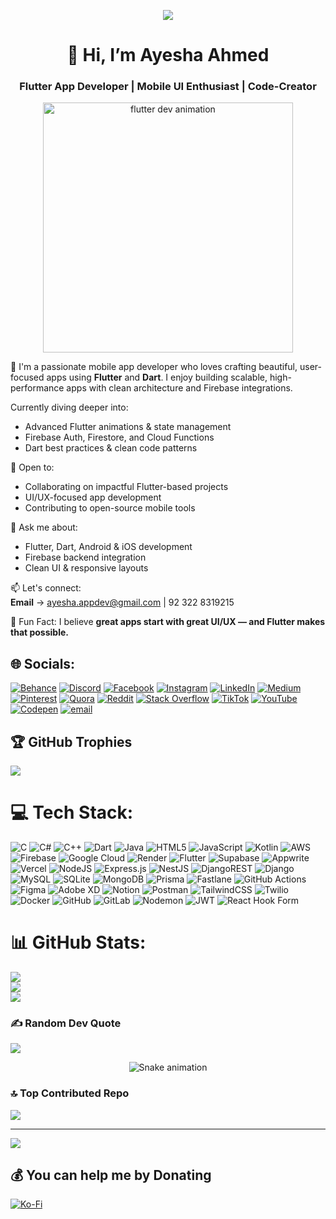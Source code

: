 <p align="center">
  <img src="https://media.licdn.com/dms/image/v2/D4D16AQGon5Y9j6oe2Q/profile-displaybackgroundimage-shrink_350_1400/B4DZhqIZZwHwAY-/0/1754127254846?e=1757548800&v=beta&t=wDNp8_EFn_0EdSX4cg-YmL2vlfJw_QWHRbkDrSTDYQA" />
</p>

<h1 align="center">👋 Hi, I’m Ayesha Ahmed</h1>
<h3 align="center">Flutter App Developer | Mobile UI Enthusiast | Code-Creator</h3>

<p align="center">
  <img src="https://user-images.githubusercontent.com/74038190/212747903-e9bdf048-2dc8-41f9-b973-0e72ff07bfba.gif" alt="flutter dev animation" width="400"/>
</p> 

📱 I'm a passionate mobile app developer who loves crafting beautiful, user-focused apps using **Flutter** and **Dart**. I enjoy building scalable, high-performance apps with clean architecture and Firebase integrations.  

 Currently diving deeper into:
- Advanced Flutter animations & state management
- Firebase Auth, Firestore, and Cloud Functions
- Dart best practices & clean code patterns

🤝 Open to:
- Collaborating on impactful Flutter-based projects
- UI/UX-focused app development
- Contributing to open-source mobile tools

💬 Ask me about:
- Flutter, Dart, Android & iOS development
- Firebase backend integration
- Clean UI & responsive layouts

📫 Let's connect:  
**Email** → ayesha.appdev@gmail.com | 92 322 8319215

🎨 Fun Fact: I believe **great apps start with great UI/UX — and Flutter makes that possible.**

## 🌐 Socials:
[![Behance](https://img.shields.io/badge/Behance-1769ff?logo=behance&logoColor=white)](https://behance.net/ayeshaappdev) [![Discord](https://img.shields.io/badge/Discord-%237289DA.svg?logo=discord&logoColor=white)](https://discord.gg/ayeshappdev) [![Facebook](https://img.shields.io/badge/Facebook-%231877F2.svg?logo=Facebook&logoColor=white)](https://facebook.com/AyeshaAppDev) [![Instagram](https://img.shields.io/badge/Instagram-%23E4405F.svg?logo=Instagram&logoColor=white)](https://instagram.com/ayesha.appdev) [![LinkedIn](https://img.shields.io/badge/LinkedIn-%230077B5.svg?logo=linkedin&logoColor=white)](https://linkedin.com/in/ayeshamustafvi) [![Medium](https://img.shields.io/badge/Medium-12100E?logo=medium&logoColor=white)](https://medium.com/@ayesha.appdev) [![Pinterest](https://img.shields.io/badge/Pinterest-%23E60023.svg?logo=Pinterest&logoColor=white)](https://pinterest.com/ayeshaappdev) [![Quora](https://img.shields.io/badge/Quora-%23B92B27.svg?logo=Quora&logoColor=white)](https://quora.com/profile/AyeshaAppDev) [![Reddit](https://img.shields.io/badge/Reddit-%23FF4500.svg?logo=Reddit&logoColor=white)](https://reddit.com/user/AyeshaAppDev) [![Stack Overflow](https://img.shields.io/badge/-Stackoverflow-FE7A16?logo=stack-overflow&logoColor=white)](https://stackoverflow.com/users/ayeshappdev) [![TikTok](https://img.shields.io/badge/TikTok-%23000000.svg?logo=TikTok&logoColor=white)](https://tiktok.com/@ayesha.ahmed.app.dev) [![YouTube](https://img.shields.io/badge/YouTube-%23FF0000.svg?logo=YouTube&logoColor=white)](https://youtube.com/@AyeshaAppDev) [![Codepen](https://img.shields.io/badge/Codepen-000000?logo=codepen&logoColor=white)](https://codepen.io/AyeshaAppDev) [![email](https://img.shields.io/badge/Email-D14836?logo=gmail&logoColor=white)](mailto:ayesha.appdev@gmail.com) 

## 🏆 GitHub Trophies
![](https://github-profile-trophy.vercel.app/?username=AyeshaAppDev&theme=radical&no-frame=false&no-bg=false&margin-w=4)

# 💻 Tech Stack:
![C](https://img.shields.io/badge/c-%2300599C.svg?style=for-the-badge&logo=c&logoColor=white) ![C#](https://img.shields.io/badge/c%23-%23239120.svg?style=for-the-badge&logo=csharp&logoColor=white) ![C++](https://img.shields.io/badge/c++-%2300599C.svg?style=for-the-badge&logo=c%2B%2B&logoColor=white) ![Dart](https://img.shields.io/badge/dart-%230175C2.svg?style=for-the-badge&logo=dart&logoColor=white) ![Java](https://img.shields.io/badge/java-%23ED8B00.svg?style=for-the-badge&logo=openjdk&logoColor=white) ![HTML5](https://img.shields.io/badge/html5-%23E34F26.svg?style=for-the-badge&logo=html5&logoColor=white) ![JavaScript](https://img.shields.io/badge/javascript-%23323330.svg?style=for-the-badge&logo=javascript&logoColor=%23F7DF1E) ![Kotlin](https://img.shields.io/badge/kotlin-%237F52FF.svg?style=for-the-badge&logo=kotlin&logoColor=white) ![AWS](https://img.shields.io/badge/AWS-%23FF9900.svg?style=for-the-badge&logo=amazon-aws&logoColor=white) ![Firebase](https://img.shields.io/badge/firebase-%23039BE5.svg?style=for-the-badge&logo=firebase) ![Google Cloud](https://img.shields.io/badge/GoogleCloud-%234285F4.svg?style=for-the-badge&logo=google-cloud&logoColor=white) ![Render](https://img.shields.io/badge/Render-%46E3B7.svg?style=for-the-badge&logo=render&logoColor=white) ![Flutter](https://img.shields.io/badge/Flutter-%2302569B.svg?style=for-the-badge&logo=Flutter&logoColor=white) ![Supabase](https://img.shields.io/badge/Supabase-3ECF8E?style=for-the-badge&logo=supabase&logoColor=white) ![Appwrite](https://img.shields.io/badge/Appwrite-%23FD366E.svg?style=for-the-badge&logo=appwrite&logoColor=white) ![Vercel](https://img.shields.io/badge/vercel-%23000000.svg?style=for-the-badge&logo=vercel&logoColor=white) ![NodeJS](https://img.shields.io/badge/node.js-6DA55F?style=for-the-badge&logo=node.js&logoColor=white) ![Express.js](https://img.shields.io/badge/express.js-%23404d59.svg?style=for-the-badge&logo=express&logoColor=%2361DAFB) ![NestJS](https://img.shields.io/badge/nestjs-%23E0234E.svg?style=for-the-badge&logo=nestjs&logoColor=white) ![DjangoREST](https://img.shields.io/badge/DJANGO-REST-ff1709?style=for-the-badge&logo=django&logoColor=white&color=ff1709&labelColor=gray) ![Django](https://img.shields.io/badge/django-%23092E20.svg?style=for-the-badge&logo=django&logoColor=white) ![MySQL](https://img.shields.io/badge/mysql-4479A1.svg?style=for-the-badge&logo=mysql&logoColor=white) ![SQLite](https://img.shields.io/badge/sqlite-%2307405e.svg?style=for-the-badge&logo=sqlite&logoColor=white) ![MongoDB](https://img.shields.io/badge/MongoDB-%234ea94b.svg?style=for-the-badge&logo=mongodb&logoColor=white) ![Prisma](https://img.shields.io/badge/Prisma-3982CE?style=for-the-badge&logo=Prisma&logoColor=white) ![Fastlane](https://img.shields.io/badge/fastlane-%2382bd4e.svg?style=for-the-badge&logo=fastlane&logoColor=black) ![GitHub Actions](https://img.shields.io/badge/github%20actions-%232671E5.svg?style=for-the-badge&logo=githubactions&logoColor=white) ![Figma](https://img.shields.io/badge/figma-%23F24E1E.svg?style=for-the-badge&logo=figma&logoColor=white) ![Adobe XD](https://img.shields.io/badge/Adobe%20XD-470137?style=for-the-badge&logo=Adobe%20XD&logoColor=#FF61F6) ![Notion](https://img.shields.io/badge/Notion-%23000000.svg?style=for-the-badge&logo=notion&logoColor=white) ![Postman](https://img.shields.io/badge/Postman-FF6C37?style=for-the-badge&logo=postman&logoColor=white) ![TailwindCSS](https://img.shields.io/badge/tailwindcss-%2338B2AC.svg?style=for-the-badge&logo=tailwind-css&logoColor=white) ![Twilio](https://img.shields.io/badge/Twilio-F22F46?style=for-the-badge&logo=Twilio&logoColor=white) ![Docker](https://img.shields.io/badge/docker-%230db7ed.svg?style=for-the-badge&logo=docker&logoColor=white) ![GitHub](https://img.shields.io/badge/github-%23121011.svg?style=for-the-badge&logo=github&logoColor=white) ![GitLab](https://img.shields.io/badge/gitlab-%23181717.svg?style=for-the-badge&logo=gitlab&logoColor=white) ![Nodemon](https://img.shields.io/badge/NODEMON-%23323330.svg?style=for-the-badge&logo=nodemon&logoColor=%BBDEAD) ![JWT](https://img.shields.io/badge/JWT-black?style=for-the-badge&logo=JSON%20web%20tokens) ![React Hook Form](https://img.shields.io/badge/React%20Hook%20Form-%23EC5990.svg?style=for-the-badge&logo=reacthookform&logoColor=white)
# 📊 GitHub Stats:
![](https://github-readme-stats.vercel.app/api?username=AyeshaAppDev&theme=dark&hide_border=false&include_all_commits=true&count_private=false)<br/>
![](https://nirzak-streak-stats.vercel.app/?user=AyeshaAppDev&theme=dark&hide_border=false)<br/>
![](https://github-readme-stats.vercel.app/api/top-langs/?username=AyeshaAppDev&theme=dark&hide_border=false&include_all_commits=true&count_private=false&layout=compact)


### ✍️ Random Dev Quote
![](https://quotes-github-readme.vercel.app/api?type=horizontal&theme=radical)

<!-- Snake Game Repo View -->

<div align="center">
  <img src="https://profile-readme-generator.com/assets/snake.svg" alt="Snake animation" />
</div>

### 🔝 Top Contributed Repo
![](https://github-contributor-stats.vercel.app/api?username=AyeshaAppDev&limit=5&theme=dark&combine_all_yearly_contributions=true)

---
[![](https://visitcount.itsvg.in/api?id=AyeshaAppDev&icon=0&color=0)](https://visitcount.itsvg.in)

  ## 💰 You can help me by Donating
  [![Ko-Fi](https://img.shields.io/badge/Ko--fi-F16061?style=for-the-badge&logo=ko-fi&logoColor=white)](https://ko-fi.com/ayeshappdev) 

  
<!-- Proudly created with GPRM ( https://gprm.itsvg.in ) -->
